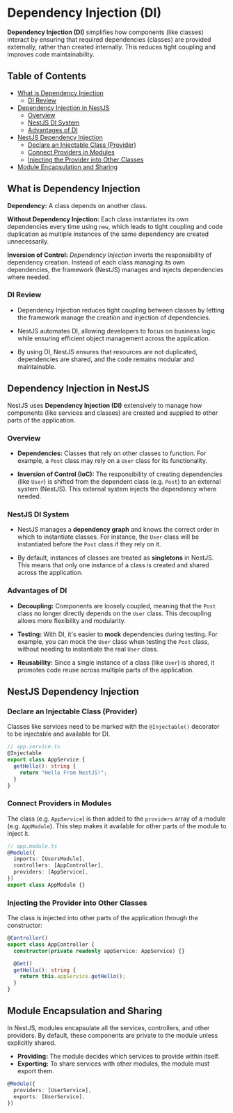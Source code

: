 # Dependency Injection (DI)

**Dependency Injection (DI)** simplifies how components (like classes) interact by ensuring that required dependencies (classes) are provided externally, rather than created internally. This reduces tight coupling and improves code maintainability.

## Table of Contents

- [What is Dependency Injection](#what-is-dependency-injection)
  - [DI Review](#di-review)
- [Dependency Injection in NestJS](#dependency-injection-in-nestjs)
  - [Overview](#overview)
  - [NestJS DI System](#nestjs-dependency-injection)
  - [Advantages of DI](#advantages-of-di)
- [NestJS Dependency Injection](#nestjs-dependency-injection)
  - [Declare an Injectable Class (Provider)](#declare-an-injectable-class-provider)
  - [Connect Providers in Modules](#connect-providers-in-modules)
  - [Injecting the Provider into Other Classes](#injecting-the-provider-into-other-classes)
- [Module Encapsulation and Sharing](#module-encapsulation-and-sharing)

## What is Dependency Injection

**Dependency:** A class depends on another class.

**Without Dependency Injection:** Each class instantiates its own dependencies every time using `new`, which leads to tight coupling and code duplication as multiple instances of the same dependency are created unnecessarily.

**Inversion of Control:** _Dependency Injection_ inverts the responsibility of dependency creation. Instead of each class managing its own dependencies, the framework (NestJS) manages and injects dependencies where needed.

### DI Review

- Dependency Injection reduces tight coupling between classes by letting the framework manage the creation and injection of dependencies.

- NestJS automates DI, allowing developers to focus on business logic while ensuring efficient object management across the application.

- By using DI, NestJS ensures that resources are not duplicated, dependencies are shared, and the code remains modular and maintainable.

## Dependency Injection in NestJS

NestJS uses **Dependency Injection (DI)** extensively to manage how components (like services and classes) are created and supplied to other parts of the application.

### Overview

- **Dependencies:** Classes that rely on other classes to function. For example, a `Post` class may rely on a `User` class for its functionality.

- **Inversion of Control (IoC):** The responsibility of creating dependencies (like `User`) is shifted from the dependent class (e.g. `Post`) to an external system (NestJS). This external system injects the dependency where needed.

### NestJS DI System

- NestJS manages a **dependency graph** and knows the correct order in which to instantiate classes. For instance, the `User` class will be instantiated before the `Post` class if they rely on it.

- By default, instances of classes are treated as **singletons** in NestJS. This means that only one instance of a class is created and shared across the application.

### Advantages of DI

- **Decoupling:** Components are loosely coupled, meaning that the `Post` class no longer directly depends on the `User` class. This decoupling allows more flexibility and modularity.

- **Testing:** With DI, it's easier to **mock** dependencies during testing. For example, you can mock the `User` class when testing the `Post` class, without needing to instantiate the real `User` class.

- **Reusability:** Since a single instance of a class (like `User`) is shared, it promotes code reuse across multiple parts of the application.

## NestJS Dependency Injection

### Declare an Injectable Class (Provider)

Classes like services need to be marked with the `@Injectable()` decorator to be injectable and available for DI.

```ts
// app.service.ts
@Injectable
export class AppService {
  getHello(): string {
    return "Hello From NestJS!";
  }
}
```

### Connect Providers in Modules

The class (e.g. `AppService`) is then added to the `providers` array of a module (e.g. `AppModule`). This step makes it available for other parts of the module to inject it.

```ts
// app.module.ts
@Module({
  imports: [UsersModule],
  controllers: [AppController],
  providers: [AppService],
})
export class AppModule {}
```

### Injecting the Provider into Other Classes

The class is injected into other parts of the application through the constructor:

```ts
@Controller()
export class AppController {
  constructor(private readonly appService: AppService) {}

  @Get()
  getHello(): string {
    return this.appService.getHello();
  }
}
```

## Module Encapsulation and Sharing

In NestJS, modules encapsulate all the services, controllers, and other providers. By default, these components are private to the module unless explicitly shared.

- **Providing:** The module decides which services to provide within itself.
- **Exporting:** To share services with other modules, the module must export them.

```ts
@Module({
  providers: [UserService],
  exports: [UserService],
})
```
